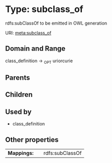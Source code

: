 
# Type: subclass_of


rdfs:subClassOf to be emitted in OWL generation

URI: [meta:subclass_of](https://w3id.org/biolink/biolinkml/meta/subclass_of)


## Domain and Range

class_definition ->  <sub>OPT</sub> uriorcurie

## Parents


## Children


## Used by

 * class_definition

## Other properties

|  |  |  |
| --- | --- | --- |
| **Mappings:** | | rdfs:subClassOf |

